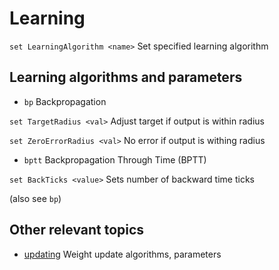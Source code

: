 # Learning

`set LearningAlgorithm <name>`  Set specified learning algorithm


## Learning algorithms and parameters


* `bp`                           Backpropagation

`set TargetRadius <val>`         Adjust target if output is within radius

`set ZeroErrorRadius <val>`      No error if output is withing radius

* `bptt`                         Backpropagation Through Time (BPTT)

`set BackTicks <value>`          Sets number of backward time ticks

(also see `bp`)


## Other relevant topics


* [updating](updating.md)                     Weight update algorithms, parameters
